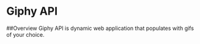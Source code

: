 # Giphy API

##Overview
Giphy API is dynamic web application that populates with gifs of your choice.
